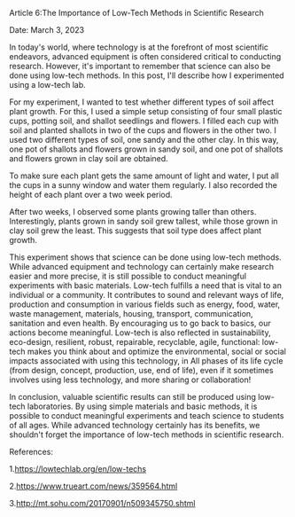 Article 6:The Importance of Low-Tech Methods in Scientific Research

Date: March 3, 2023

In today's world, where technology is at the forefront of most scientific endeavors, advanced equipment is often considered critical to conducting research. However, it's important to remember that science can also be done using low-tech methods. In this post, I'll describe how I experimented using a low-tech lab.

For my experiment, I wanted to test whether different types of soil affect plant growth. For this, I used a simple setup consisting of four small plastic cups, potting soil, and shallot seedlings and flowers. I filled each cup with soil and planted shallots in two of the cups and flowers in the other two. I used two different types of soil, one sandy and the other clay. In this way, one pot of shallots and flowers grown in sandy soil, and one pot of shallots and flowers grown in clay soil are obtained.

To make sure each plant gets the same amount of light and water, I put all the cups in a sunny window and water them regularly. I also recorded the height of each plant over a two week period.

After two weeks, I observed some plants growing taller than others. Interestingly, plants grown in sandy soil grew tallest, while those grown in clay soil grew the least. This suggests that soil type does affect plant growth.

This experiment shows that science can be done using low-tech methods. While advanced equipment and technology can certainly make research easier and more precise, it is still possible to conduct meaningful experiments with basic materials. Low-tech fulfills a need that is vital to an individual or a community. It contributes to sound and relevant ways of life, production and consumption in various fields such as energy, food, water, waste management, materials, housing, transport, communication, sanitation and even health. By encouraging us to go back to basics, our actions become meaningful. Low-tech is also reflected in sustainability, eco-design, resilient, robust, repairable, recyclable, agile, functional: low-tech makes you think about and optimize the environmental, social or social impacts associated with using this technology, in All phases of its life cycle (from design, concept, production, use, end of life), even if it sometimes involves using less technology, and more sharing or collaboration!

In conclusion, valuable scientific results can still be produced using low-tech laboratories. By using simple materials and basic methods, it is possible to conduct meaningful experiments and teach science to students of all ages. While advanced technology certainly has its benefits, we shouldn't forget the importance of low-tech methods in scientific research.


References:

1.https://lowtechlab.org/en/low-techs

2.https://www.trueart.com/news/359564.html

3.http://mt.sohu.com/20170901/n509345750.shtml



